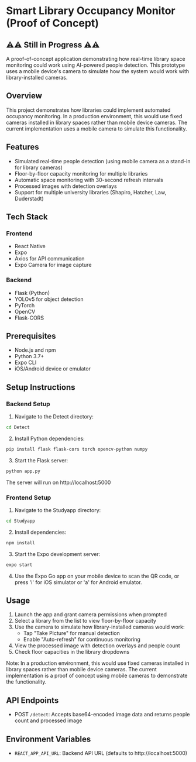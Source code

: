 # Smart Library Occupancy Monitor (Proof of Concept) 
## ⚠️⚠️ Still in Progress ⚠️⚠️

A proof-of-concept application demonstrating how real-time library space monitoring could work using AI-powered people detection. This prototype uses a mobile device's camera to simulate how the system would work with library-installed cameras.

## Overview

This project demonstrates how libraries could implement automated occupancy monitoring. In a production environment, this would use fixed cameras installed in library spaces rather than mobile device cameras. The current implementation uses a mobile camera to simulate this functionality.

## Features

- Simulated real-time people detection (using mobile camera as a stand-in for library cameras)
- Floor-by-floor capacity monitoring for multiple libraries
- Automatic space monitoring with 30-second refresh intervals
- Processed images with detection overlays
- Support for multiple university libraries (Shapiro, Hatcher, Law, Duderstadt)

## Tech Stack

### Frontend

- React Native
- Expo
- Axios for API communication
- Expo Camera for image capture

### Backend

- Flask (Python)
- YOLOv5 for object detection
- PyTorch
- OpenCV
- Flask-CORS

## Prerequisites

- Node.js and npm
- Python 3.7+
- Expo CLI
- iOS/Android device or emulator

## Setup Instructions

### Backend Setup

1. Navigate to the Detect directory:

```bash
cd Detect
```

2. Install Python dependencies:

```bash
pip install flask flask-cors torch opencv-python numpy
```

3. Start the Flask server:

```bash
python app.py
```

The server will run on http://localhost:5000

### Frontend Setup

1. Navigate to the Studyapp directory:

```bash
cd Studyapp
```

2. Install dependencies:

```bash
npm install
```

3. Start the Expo development server:

```bash
expo start
```

4. Use the Expo Go app on your mobile device to scan the QR code, or press 'i' for iOS simulator or 'a' for Android emulator.

## Usage

1. Launch the app and grant camera permissions when prompted
2. Select a library from the list to view floor-by-floor capacity
3. Use the camera to simulate how library-installed cameras would work:
   - Tap "Take Picture" for manual detection
   - Enable "Auto-refresh" for continuous monitoring
4. View the processed image with detection overlays and people count
5. Check floor capacities in the library dropdowns

Note: In a production environment, this would use fixed cameras installed in library spaces rather than mobile device cameras. The current implementation is a proof of concept using mobile cameras to demonstrate the functionality.

## API Endpoints

- POST `/detect`: Accepts base64-encoded image data and returns people count and processed image

## Environment Variables

- `REACT_APP_API_URL`: Backend API URL (defaults to http://localhost:5000)

